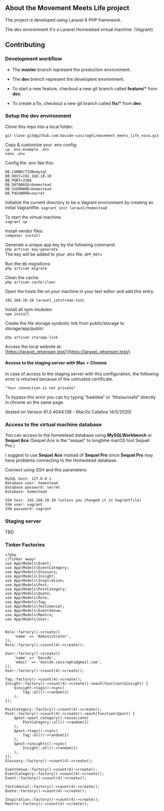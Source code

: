 

## About the Movement Meets Life project

The project is developed using Laravel 8 PHP framework. 
  
The dev environment it's a Laravel Homestead virtual machine. (Vagrant)


## Contributing

### Development workflow
- The **master** branch represent the production environment.  
- The **dev** brench represent the developent environment.  

- To start a new feature, checkout a new git branch called **feature/*** from **dev**.
- To create a fix, checkout a new git branch called **fix/*** from **dev**.


### Setup the dev environment 

Clone this repo into a local folder:   
```
git clone git@github.com:davide-casiraghi/movement_meets_life_nova.git
```


Copy & customize your .env config:   
```cp .env.example .env```    
```nano .env```

Config the .env like this:
```
DB_CONNECTION=mysql
DB_HOST=192.168.10.10
DB_PORT=3306
DB_DATABASE=homestead
DB_USERNAME=homestead
DB_PASSWORD=secret
```

Initialize the current directory to be a Vagrant environment by creating an initial Vagrantfile.
```vagrant init laravel/homestead```


To start the virtual machine:    
```vagrant up```

Install vendor files:   
```composer install```   

Generate a unique app key by the following command:    
```php artisan key:generate ```  
The key will be added to your .env file:
```APP_KEY=```

Run the db migrations:    
```php artisan migrate```   

Clean the cache:  
```php artisan cache:clear```

Open the hosts file on your machine in your text editor and add this entry.  

 ```192.168.10.10 laravel_jetstream.test```

Install all npm modules:   
  ```npm install```
  
Create the file storage symbolic link from public/storage to storage/app/public
 
  ```php artisan storage:link```

Access the local website at:   
[https://laravel_jetstream.test/](https://laravel_jetstream.test/)


#### Access to the staging server with Mac + Chrome

In case of access to the staging server with this configuration, the following error is returned because of the untrusted certificate.    

```"Your connection is not private"```    

To bypass this error you can try typing “badidea” or “thisisunsafe” directly in chrome on the same page.    

(tested on Version 81.0.4044.138 - MacOs Catalina 14/5/2020)


### Access to the virtual machine database

You can access to the homestead database using **MySQLWorkbench** or **Sequel Ace**
(Sequel Ace is the "sequel" to longtime macOS tool Sequel Pro.)

I suggest to use **Sequel Ace** instead of **Sequel Pro** since **Sequel Pro** may have problems connecting to the Homestead database.

Connect using SSH and this parameters:

```
MySQL host: 127.0.0.1
Database user: homestead
Database password: secret
Database: homestead

SSH host: 192.168.10.10 (unless you changed it in Vagrantfile)
SSH user: vagrant
SSH password: vagrant
```

### Staging server

TBD


### Tinker Factories
```
<?php
//Tinker away!
use App\Models\Event;
use App\Models\EventCategory;
use App\Models\Glossary;
use App\Models\Insight;
use App\Models\Inspiration;
use App\Models\Post;
use App\Models\PostCategory;
use App\Models\Quote;
use App\Models\Role;
use App\Models\Tag;
use App\Models\Testimonial;
use App\Models\EventVenue;
use App\Models\Mantra;
use App\Models\User;


Role::factory()->create([
    'name' => 'Administrator',
]);
Role::factory()->count(4)->create();

User::factory()->create([
    'name' => 'Davide',
    'email' => 'davide.casiraghi@gmail.com',
]);
User::factory()->count(4)->create();

Tag::factory()->count(4)->create();
Insight::factory()->count(4)->create()->each(function($insight) {
    $insight->tags()->sync(
        Tag::all()->random(2)
    );
});

PostCategory::factory()->count(4)->create();
Post::factory()->count(4)->create()->each(function($post) {
    $post->post_category()->associate(
        PostCategory::all()->random(1)
    );
    $post->tags()->sync(
        Tag::all()->random(2)
    );
    $post->insights()->sync(
        Insight::all()->random(1)
    );
});
Glossary::factory()->count(4)->create();

EventVenue::factory()->count(4)->create();
EventCategory::factory()->count(4)->create();
Event::factory()->count(4)->create();

Testimonial::factory()->count(4)->create();
Quote::factory()->count(4)->create();

Inspiration::factory()->count(4)->create();
Mantra::factory()->count(4)->create();
```